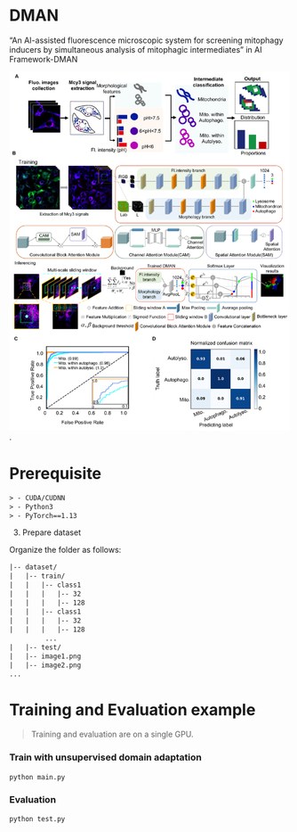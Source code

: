 

# DMAN
“An AI-assisted fluorescence microscopic system for screening mitophagy inducers by simultaneous analysis of mitophagic intermediates” in AI Framework-DMAN

![Model](fig1.png).

# Prerequisite
```
> - CUDA/CUDNN
> - Python3
> - PyTorch==1.13
```
3. Prepare dataset

Organize the folder as follows:

```
|-- dataset/
|   |-- train/
|   |   |-- class1
|   |   |   |-- 32
|   |   |   |-- 128
|   |   |-- class1
|   |   |   |-- 32
|   |   |   |-- 128
         ...
|   |-- test/
|   |-- image1.png
|   |-- image2.png
...
```
# Training and Evaluation example

> Training and evaluation are on a single GPU.

### Train with unsupervised domain adaptation 

```
python main.py
```
### Evaluation

```
python test.py
```


